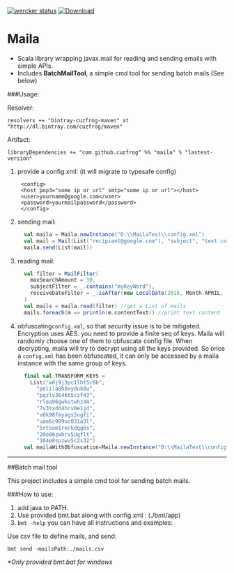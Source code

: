 [![wercker status](https://app.wercker.com/status/c35467530ee75ff7ceb3a82f252886e6/s/master "wercker status")](https://app.wercker.com/project/bykey/c35467530ee75ff7ceb3a82f252886e6)
[ ![Download](https://api.bintray.com/packages/cuzfrog/maven/maila/images/download.svg) ](https://bintray.com/cuzfrog/maven/maila/_latestVersion)
# Maila

* Scala library wrapping javax.mail for reading and sending emails with simple APIs.
* Includes **BatchMailTool**, a simple cmd tool for sending batch mails.(See below)

###Usage:

Resolver:

    resolvers += "bintray-cuzfrog-maven" at "http://dl.bintray.com/cuzfrog/maven"

Artifact:

    libraryDependencies += "com.github.cuzfrog" %% "maila" % "lastest-version"

1. provide a config.xml: (it will migrate to typesafe config)

        <config>
        <host pop3="some ip or url" smtp="some ip or url"></host>
        <user>yourname@google.com</user>
        <password>yourmailpassword</password>
        </config>

2. sending mail:

    ```scala
      val maila = Maila.newInstance("D:\\MailaTest\\config.xml")
      val mail = Mail(List("recipient@google.com"), "subject", "text content")
      maila.send(List(mail))
    ```

3. reading mail:
    ```scala
      val filter = MailFilter(
        maxSearchAmount = 30,
        subjectFilter = _.contains("myKeyWord"),
        receiveDateFilter = _.isAfter(new LocalDate(2016, Month.APRIL, 1))
      )
      val mails = maila.read(filter) //get a List of mails
      mails.foreach(m => println(m.contentText)) //print text content
    ```

4. obfuscating`config.xml`, so that security issue is to be mitigated.
Encryption uses AES. you need to provide a finite seq of keys. Maila will randomly choose one of them
to obfuscate config file. When decrypting, maila will try to decrypt using all the keys
provided. So once a `config.xml` has been obfuscated, it can only be accessed by a maila
instance with the same group of keys.

    ```scala
      final val TRANSFORM_KEYS =
        List("w0j9j3pc1lht5c6b",
          "pelila8h8xyduk8u",
          "pqzlv3646t5czf43",
          "rlea96gwkutwhz4m",
          "7v3txdd4hcv0e1jd",
          "v6k98fmyags5ugfi",
          "uae6c909uc031a3l",
          "5rtsom1rerkdqg6s",
          "20o06zwhrv5uqflt",
          "104e8spzwv5c2s32")
      val mailaWithObfuscation=Maila.newInstance("D:\\MailaTest\\config.xml",true,TRANSFORM_KEYS.map(_.getBytes("utf8")))
    ```
---

##Batch mail tool

This project includes a simple cmd tool for sending batch mails.

###How to use:

1. add java to PATH.
2. Use provided bmt.bat along with config.xml : (./bmt/app)
3. `bmt -help`  you can have all instructions and examples:

Use csv file to define mails, and send:

    bmt send -mailsPath:./mails.csv

_*Only provided bmt.bat for windows_